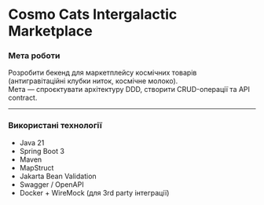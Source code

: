 # Cosmo Cats Intergalactic Marketplace

###  Мета роботи
Розробити бекенд для маркетплейсу космічних товарів (антигравітаційні клубки ниток, космічне молоко).  
Мета — спроєктувати архітектуру DDD, створити CRUD-операції та API contract.

---

###  Використані технології
- Java 21
- Spring Boot 3
- Maven
- MapStruct
- Jakarta Bean Validation
- Swagger / OpenAPI
- Docker + WireMock (для 3rd party інтеграції)
